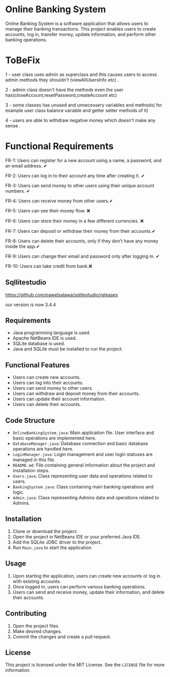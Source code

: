 # Online Banking System

Online Banking System is a software application that allows users to manage their banking transactions. This project enables users to create accounts, log in, transfer money, update information, and perform other banking operations.

# ToBeFix
1 - user class uses admin as superclass and this causes users to access admin methods they shouldn't (viewAllUsersInfo etc) .

2 - admin class doesn't have the methods even the user has(closeAccount,resetPassword,createAccount etc)

3 - some classes has unused and unnecessery variables and methods( for example  user class balance variable and getter setter methods of it)

4 - users are able to withdraw negative money which doesn't make any  sense .

# Functional Requirements
FR-1: Users can register for a new account using a name, a password, and an email address. ✔

FR-2: Users can log in to their account any time after creating it. ✔

FR-3: Users can send money to other users using their unique account numbers. ✔

FR-4: Users can receive money from other users.✔

FR-5: Users can see their money flow. ❌

FR-6: Users can store their money in a few different currencies. ❌

FR-7: Users can deposit or withdraw their money from their accounts.✔

FR-8: Users can delete their accounts, only if they don’t have any money inside the app.✔

FR-9: Users can change their email and password only after logging in. ✔

FR-10: Users can take credit from bank.❌


##  Sqllitestudio   
https://github.com/pawelsalawa/sqlitestudio/releases

our version is now 3.4.4

## Requirements

- Java programming language is used.
- Apache NetBeans IDE is used.
- SQLite database is used.
- Java and SQLite must be installed to run the project.

## Functional Features

- Users can create new accounts.
- Users can log into their accounts.
- Users can send money to other users.
- Users can withdraw and deposit money from their accounts.
- Users can update their account information.
- Users can delete their accounts.

## Code Structure

- `OnlineBankingSystem.java`: Main application file. User interface and basic operations are implemented here.
- `DatabaseManager.java`: Database connection and basic database operations are handled here.
- `LoginManager.java`: Login management and user login statuses are managed in this file.
- `README.md`: File containing general information about the project and installation steps.
- `Users.java`: Class representing user data and operations related to users.
- `BankingSystem.java`: Class containing main banking operations and logic.
- `Admin.java`:  Class representing Admins data and operations related to Admins.

## Installation

1. Clone or download the project.
2. Open the project in NetBeans IDE or your preferred Java IDE.
3. Add the SQLite JDBC driver to the project.
4. Run `Main.java` to start the application.

## Usage

1. Upon starting the application, users can create new accounts or log in with existing accounts.
2. Once logged in, users can perform various banking operations.
3. Users can send and receive money, update their information, and delete their accounts.

## Contributing

1. Open the project files.
2. Make desired changes.
3. Commit the changes and create a pull request.

## License

This project is licensed under the MIT License. See the `LICENSE` file for more information.





